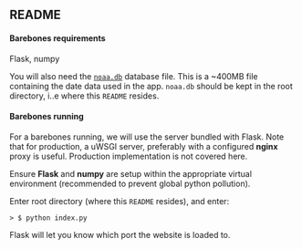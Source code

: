 ## README

#### Barebones requirements
Flask, numpy

You will also need the [`noaa.db`](https://gtvault-my.sharepoint.com/personal/afnu6_gatech_edu/_layouts/15/guestaccess.aspx?docid=018e33e43eb2941688735ad64dea60866&authkey=Ac1rlH7-YAOiHIRidJhRaZ0&e=2b25118ec3f74e8ba1f3911b9b8e0c4c) database file. This is a ~400MB file containing the date data used in the app. `noaa.db` should be kept in the root directory, i..e where this `README` resides.

#### Barebones running
For a barebones running, we will use the server bundled with Flask. Note that for production, a uWSGI server, preferably with a configured **nginx** proxy is useful. Production implementation is not covered here.

Ensure **Flask** and **numpy** are setup within the appropriate virtual environment (recommended to prevent global python pollution). 

Enter root directory (where this `README` resides), and enter:

    > $ python index.py

Flask will let you know which port the website is loaded to.
